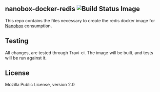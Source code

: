 ## nanobox-docker-redis ![Build Status Image](https://travis-ci.org/nanobox-io/nanobox-docker-redis.svg)

This repo contains the files necessary to create the redis docker image for [Nanobox](http://nanobox.io) consumption.

## Testing

All changes, are tested through Travi-ci. The image will be built, and tests will be run against it.

## License

Mozilla Public License, version 2.0
